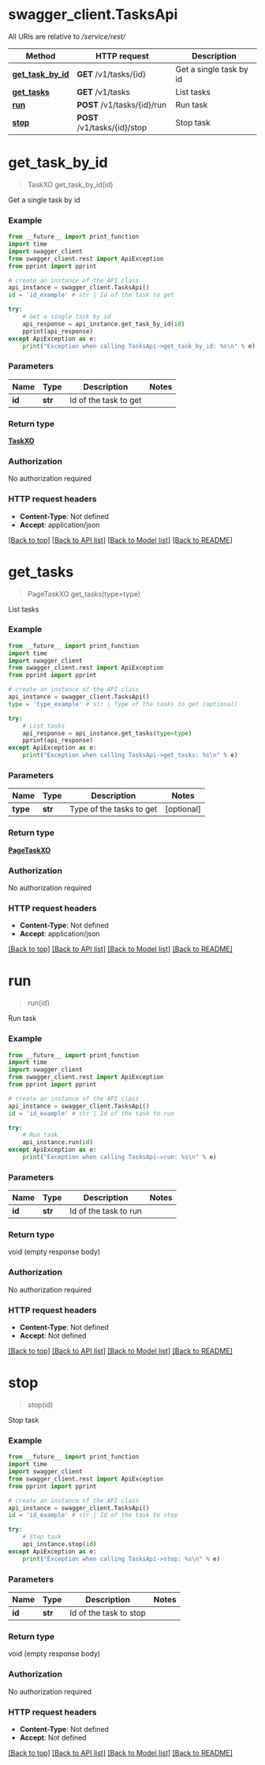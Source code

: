 # swagger_client.TasksApi

All URIs are relative to _/service/rest/_

| Method                                           | HTTP request                 | Description             |
| ------------------------------------------------ | ---------------------------- | ----------------------- |
| [**get_task_by_id**](TasksApi.md#get_task_by_id) | **GET** /v1/tasks/{id}       | Get a single task by id |
| [**get_tasks**](TasksApi.md#get_tasks)           | **GET** /v1/tasks            | List tasks              |
| [**run**](TasksApi.md#run)                       | **POST** /v1/tasks/{id}/run  | Run task                |
| [**stop**](TasksApi.md#stop)                     | **POST** /v1/tasks/{id}/stop | Stop task               |

# **get_task_by_id**

> TaskXO get_task_by_id(id)

Get a single task by id

### Example

```python
from __future__ import print_function
import time
import swagger_client
from swagger_client.rest import ApiException
from pprint import pprint

# create an instance of the API class
api_instance = swagger_client.TasksApi()
id = 'id_example' # str | Id of the task to get

try:
    # Get a single task by id
    api_response = api_instance.get_task_by_id(id)
    pprint(api_response)
except ApiException as e:
    print("Exception when calling TasksApi->get_task_by_id: %s\n" % e)
```

### Parameters

| Name   | Type    | Description           | Notes |
| ------ | ------- | --------------------- | ----- |
| **id** | **str** | Id of the task to get |

### Return type

[**TaskXO**](TaskXO.md)

### Authorization

No authorization required

### HTTP request headers

- **Content-Type**: Not defined
- **Accept**: application/json

[[Back to top]](#) [[Back to API list]](../README.md#documentation-for-api-endpoints) [[Back to Model list]](../README.md#documentation-for-models) [[Back to README]](../README.md)

# **get_tasks**

> PageTaskXO get_tasks(type=type)

List tasks

### Example

```python
from __future__ import print_function
import time
import swagger_client
from swagger_client.rest import ApiException
from pprint import pprint

# create an instance of the API class
api_instance = swagger_client.TasksApi()
type = 'type_example' # str | Type of the tasks to get (optional)

try:
    # List tasks
    api_response = api_instance.get_tasks(type=type)
    pprint(api_response)
except ApiException as e:
    print("Exception when calling TasksApi->get_tasks: %s\n" % e)
```

### Parameters

| Name     | Type    | Description              | Notes      |
| -------- | ------- | ------------------------ | ---------- |
| **type** | **str** | Type of the tasks to get | [optional] |

### Return type

[**PageTaskXO**](PageTaskXO.md)

### Authorization

No authorization required

### HTTP request headers

- **Content-Type**: Not defined
- **Accept**: application/json

[[Back to top]](#) [[Back to API list]](../README.md#documentation-for-api-endpoints) [[Back to Model list]](../README.md#documentation-for-models) [[Back to README]](../README.md)

# **run**

> run(id)

Run task

### Example

```python
from __future__ import print_function
import time
import swagger_client
from swagger_client.rest import ApiException
from pprint import pprint

# create an instance of the API class
api_instance = swagger_client.TasksApi()
id = 'id_example' # str | Id of the task to run

try:
    # Run task
    api_instance.run(id)
except ApiException as e:
    print("Exception when calling TasksApi->run: %s\n" % e)
```

### Parameters

| Name   | Type    | Description           | Notes |
| ------ | ------- | --------------------- | ----- |
| **id** | **str** | Id of the task to run |

### Return type

void (empty response body)

### Authorization

No authorization required

### HTTP request headers

- **Content-Type**: Not defined
- **Accept**: Not defined

[[Back to top]](#) [[Back to API list]](../README.md#documentation-for-api-endpoints) [[Back to Model list]](../README.md#documentation-for-models) [[Back to README]](../README.md)

# **stop**

> stop(id)

Stop task

### Example

```python
from __future__ import print_function
import time
import swagger_client
from swagger_client.rest import ApiException
from pprint import pprint

# create an instance of the API class
api_instance = swagger_client.TasksApi()
id = 'id_example' # str | Id of the task to stop

try:
    # Stop task
    api_instance.stop(id)
except ApiException as e:
    print("Exception when calling TasksApi->stop: %s\n" % e)
```

### Parameters

| Name   | Type    | Description            | Notes |
| ------ | ------- | ---------------------- | ----- |
| **id** | **str** | Id of the task to stop |

### Return type

void (empty response body)

### Authorization

No authorization required

### HTTP request headers

- **Content-Type**: Not defined
- **Accept**: Not defined

[[Back to top]](#) [[Back to API list]](../README.md#documentation-for-api-endpoints) [[Back to Model list]](../README.md#documentation-for-models) [[Back to README]](../README.md)
